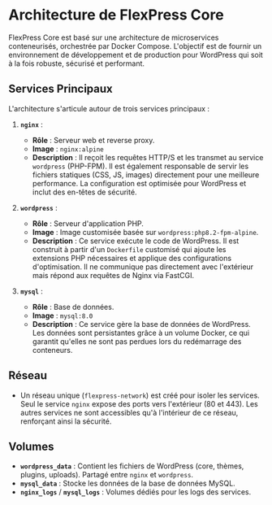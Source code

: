 # Architecture de FlexPress Core

FlexPress Core est basé sur une architecture de microservices conteneurisés, orchestrée par Docker Compose. L'objectif est de fournir un environnement de développement et de production pour WordPress qui soit à la fois robuste, sécurisé et performant.

## Services Principaux

L'architecture s'articule autour de trois services principaux :

1.  **`nginx`** :
    -   **Rôle** : Serveur web et reverse proxy.
    -   **Image** : `nginx:alpine`
    -   **Description** : Il reçoit les requêtes HTTP/S et les transmet au service `wordpress` (PHP-FPM). Il est également responsable de servir les fichiers statiques (CSS, JS, images) directement pour une meilleure performance. La configuration est optimisée pour WordPress et inclut des en-têtes de sécurité.

2.  **`wordpress`** :
    -   **Rôle** : Serveur d'application PHP.
    -   **Image** : Image customisée basée sur `wordpress:php8.2-fpm-alpine`.
    -   **Description** : Ce service exécute le code de WordPress. Il est construit à partir d'un `Dockerfile` customisé qui ajoute les extensions PHP nécessaires et applique des configurations d'optimisation. Il ne communique pas directement avec l'extérieur mais répond aux requêtes de Nginx via FastCGI.

3.  **`mysql`** :
    -   **Rôle** : Base de données.
    -   **Image** : `mysql:8.0`
    -   **Description** : Ce service gère la base de données de WordPress. Les données sont persistantes grâce à un volume Docker, ce qui garantit qu'elles ne sont pas perdues lors du redémarrage des conteneurs.

## Réseau

-   Un réseau unique (`flexpress-network`) est créé pour isoler les services. Seul le service `nginx` expose des ports vers l'extérieur (80 et 443). Les autres services ne sont accessibles qu'à l'intérieur de ce réseau, renforçant ainsi la sécurité.

## Volumes

-   **`wordpress_data`** : Contient les fichiers de WordPress (core, thèmes, plugins, uploads). Partagé entre `nginx` et `wordpress`.
-   **`mysql_data`** : Stocke les données de la base de données MySQL.
-   **`nginx_logs`** / **`mysql_logs`** : Volumes dédiés pour les logs des services.